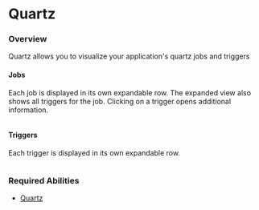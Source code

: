 # Quartz

### Overview

Quartz allows you to visualize your application's quartz jobs and triggers

#### Jobs

Each job is displayed in its own expandable row. The expanded view also shows all triggers for the job. Clicking on a trigger opens additional information.

<figure><img src="../../../.gitbook/assets/2023-04-02 14.40.16.gif" alt=""><figcaption></figcaption></figure>

#### Triggers

Each trigger is displayed in its own expandable row.

<figure><img src="../../../.gitbook/assets/2023-04-02 14.41.38.gif" alt=""><figcaption></figcaption></figure>

### Required Abilities

* [Quartz](../../abilities.md#abilities)

